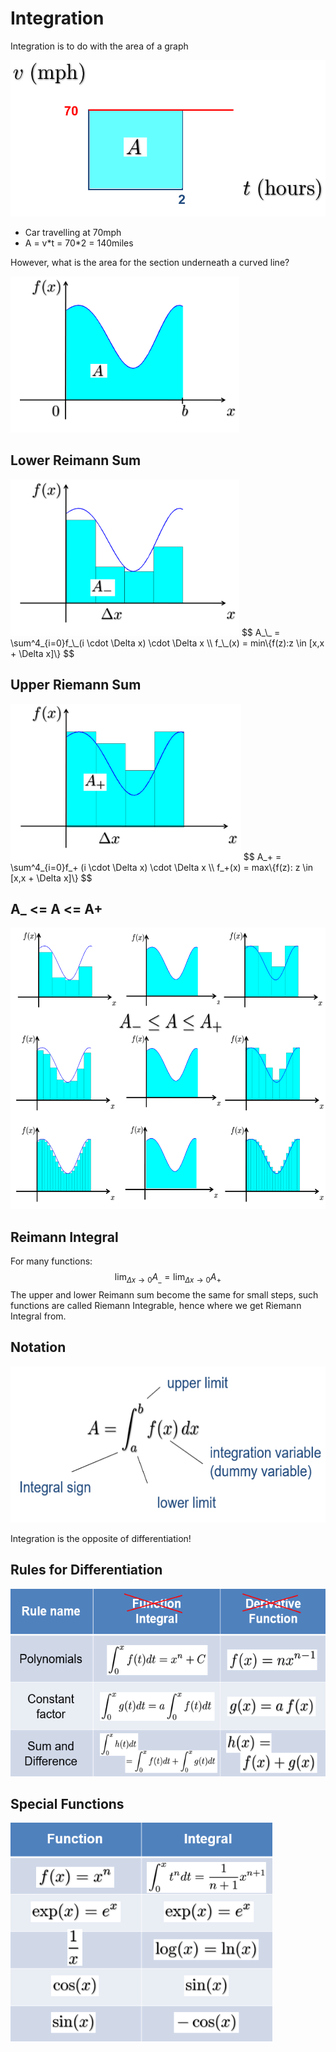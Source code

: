 # Integration

Integration is to do with the area of a graph

<img src="images/integration-1.png" height=250>

* Car travelling at 70mph
* A = v\*t = 70\*2 = 140miles

However, what is the area for the section underneath a curved line?

<img src="images/integration-2.png" height=250>



## Lower Reimann Sum

<img src="images/integration-3.png" height=250>
$$
A_\_ = \sum^4_{i=0}f_\_(i \cdot \Delta x) \cdot \Delta x \\
f_\_(x) = min\{f(z):z \in [x,x + \Delta x]\}
$$


## Upper Riemann Sum

<img src="images/integration-4.png" height=250>
$$
A_+ = \sum^4_{i=0}f_+ (i \cdot \Delta x) \cdot \Delta x \\
f_+(x) = max\{f(z): z \in [x,x + \Delta x]\}
$$


## A_ <= A <= A+

<img src="images/integration-5.png" height=450>



## Reimann Integral

For many functions:
$$
\lim_{\Delta x \rightarrow 0} A_\_ = \lim_{\Delta x \rightarrow 0} A_+
$$
The upper and lower Reimann sum become the same for small steps, such functions are called Riemann Integrable, hence where we get Riemann Integral from.



## Notation

<img src="images/integration-6.png" height=250>

Integration is the opposite of differentiation!



## Rules for Differentiation

<img src="images/integration-7.PNG" height=300>



## Special Functions

<img src="images/integration-8.PNG" height=350>

